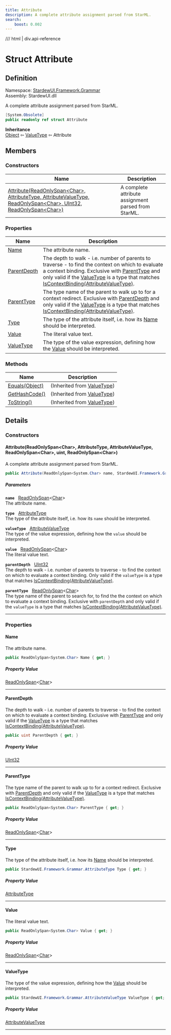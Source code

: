 ```yaml
---
title: Attribute
description: A complete attribute assignment parsed from StarML.
search:
    boost: 0.002
---
```


<link rel="stylesheet" href="/StardewUI/stylesheets/reference.css" />

/// html | div.api-reference

# Struct Attribute

## Definition

<div class="api-definition" markdown>

Namespace: [StardewUI.Framework.Grammar](index.md)  
Assembly: StardewUI.dll  

</div>

A complete attribute assignment parsed from StarML.

```cs
[System.Obsolete]
public readonly ref struct Attribute
```

**Inheritance**  
[Object](https://learn.microsoft.com/en-us/dotnet/api/system.object) ⇦ [ValueType](https://learn.microsoft.com/en-us/dotnet/api/system.valuetype) ⇦ Attribute

## Members

### Constructors

 | Name | Description |
| --- | --- |
| [Attribute(ReadOnlySpan&lt;Char&gt;, AttributeType, AttributeValueType, ReadOnlySpan&lt;Char&gt;, UInt32, ReadOnlySpan&lt;Char&gt;)](#attributereadonlyspanchar-attributetype-attributevaluetype-readonlyspanchar-uint-readonlyspanchar) | A complete attribute assignment parsed from StarML. | 

### Properties

 | Name | Description |
| --- | --- |
| [Name](#name) | The attribute name. | 
| [ParentDepth](#parentdepth) | The depth to walk - i.e. number of parents to traverse - to find the context on which to evaluate a context binding. Exclusive with [ParentType](attribute.md#parenttype) and only valid if the [ValueType](attribute.md#valuetype) is a type that matches [IsContextBinding(AttributeValueType)](attributevaluetypeextensions.md#iscontextbindingattributevaluetype). | 
| [ParentType](#parenttype) | The type name of the parent to walk up to for a context redirect. Exclusive with [ParentDepth](attribute.md#parentdepth) and only valid if the [ValueType](attribute.md#valuetype) is a type that matches [IsContextBinding(AttributeValueType)](attributevaluetypeextensions.md#iscontextbindingattributevaluetype). | 
| [Type](#type) | The type of the attribute itself, i.e. how its [Name](attribute.md#name) should be interpreted. | 
| [Value](#value) | The literal value text. | 
| [ValueType](#valuetype) | The type of the value expression, defining how the [Value](attribute.md#value) should be interpreted. | 

### Methods

 | Name | Description |
| --- | --- |
| [Equals(Object)](https://learn.microsoft.com/en-us/dotnet/api/system.valuetype.equals) | <span class="muted" markdown>(Inherited from [ValueType](https://learn.microsoft.com/en-us/dotnet/api/system.valuetype))</span> | 
| [GetHashCode()](https://learn.microsoft.com/en-us/dotnet/api/system.valuetype.gethashcode) | <span class="muted" markdown>(Inherited from [ValueType](https://learn.microsoft.com/en-us/dotnet/api/system.valuetype))</span> | 
| [ToString()](https://learn.microsoft.com/en-us/dotnet/api/system.valuetype.tostring) | <span class="muted" markdown>(Inherited from [ValueType](https://learn.microsoft.com/en-us/dotnet/api/system.valuetype))</span> | 

## Details

### Constructors

#### Attribute(ReadOnlySpan&lt;Char&gt;, AttributeType, AttributeValueType, ReadOnlySpan&lt;Char&gt;, uint, ReadOnlySpan&lt;Char&gt;)

A complete attribute assignment parsed from StarML.

```cs
public Attribute(ReadOnlySpan<System.Char> name, StardewUI.Framework.Grammar.AttributeType type, StardewUI.Framework.Grammar.AttributeValueType valueType, ReadOnlySpan<System.Char> value, uint parentDepth, ReadOnlySpan<System.Char> parentType);
```

##### Parameters

**`name`** &nbsp; [ReadOnlySpan](https://learn.microsoft.com/en-us/dotnet/api/system.readonlyspan-1)<[Char](https://learn.microsoft.com/en-us/dotnet/api/system.char)>  
The attribute name.

**`type`** &nbsp; [AttributeType](attributetype.md)  
The type of the attribute itself, i.e. how its `name` should be interpreted.

**`valueType`** &nbsp; [AttributeValueType](attributevaluetype.md)  
The type of the value expression, defining how the `value` should be interpreted.

**`value`** &nbsp; [ReadOnlySpan](https://learn.microsoft.com/en-us/dotnet/api/system.readonlyspan-1)<[Char](https://learn.microsoft.com/en-us/dotnet/api/system.char)>  
The literal value text.

**`parentDepth`** &nbsp; [UInt32](https://learn.microsoft.com/en-us/dotnet/api/system.uint32)  
The depth to walk - i.e. number of parents to traverse - to find the context on which to evaluate a context binding. Only valid if the `valueType` is a type that matches [IsContextBinding(AttributeValueType)](attributevaluetypeextensions.md#iscontextbindingattributevaluetype).

**`parentType`** &nbsp; [ReadOnlySpan](https://learn.microsoft.com/en-us/dotnet/api/system.readonlyspan-1)<[Char](https://learn.microsoft.com/en-us/dotnet/api/system.char)>  
The type name of the parent to search for, to find the the context on which to evaluate a context binding. Exclusive with `parentDepth` and only valid if the `valueType` is a type that matches [IsContextBinding(AttributeValueType)](attributevaluetypeextensions.md#iscontextbindingattributevaluetype).

-----

### Properties

#### Name

The attribute name.

```cs
public ReadOnlySpan<System.Char> Name { get; }
```

##### Property Value

[ReadOnlySpan](https://learn.microsoft.com/en-us/dotnet/api/system.readonlyspan-1)<[Char](https://learn.microsoft.com/en-us/dotnet/api/system.char)>

-----

#### ParentDepth

The depth to walk - i.e. number of parents to traverse - to find the context on which to evaluate a context binding. Exclusive with [ParentType](attribute.md#parenttype) and only valid if the [ValueType](attribute.md#valuetype) is a type that matches [IsContextBinding(AttributeValueType)](attributevaluetypeextensions.md#iscontextbindingattributevaluetype).

```cs
public uint ParentDepth { get; }
```

##### Property Value

[UInt32](https://learn.microsoft.com/en-us/dotnet/api/system.uint32)

-----

#### ParentType

The type name of the parent to walk up to for a context redirect. Exclusive with [ParentDepth](attribute.md#parentdepth) and only valid if the [ValueType](attribute.md#valuetype) is a type that matches [IsContextBinding(AttributeValueType)](attributevaluetypeextensions.md#iscontextbindingattributevaluetype).

```cs
public ReadOnlySpan<System.Char> ParentType { get; }
```

##### Property Value

[ReadOnlySpan](https://learn.microsoft.com/en-us/dotnet/api/system.readonlyspan-1)<[Char](https://learn.microsoft.com/en-us/dotnet/api/system.char)>

-----

#### Type

The type of the attribute itself, i.e. how its [Name](attribute.md#name) should be interpreted.

```cs
public StardewUI.Framework.Grammar.AttributeType Type { get; }
```

##### Property Value

[AttributeType](attributetype.md)

-----

#### Value

The literal value text.

```cs
public ReadOnlySpan<System.Char> Value { get; }
```

##### Property Value

[ReadOnlySpan](https://learn.microsoft.com/en-us/dotnet/api/system.readonlyspan-1)<[Char](https://learn.microsoft.com/en-us/dotnet/api/system.char)>

-----

#### ValueType

The type of the value expression, defining how the [Value](attribute.md#value) should be interpreted.

```cs
public StardewUI.Framework.Grammar.AttributeValueType ValueType { get; }
```

##### Property Value

[AttributeValueType](attributevaluetype.md)

-----

